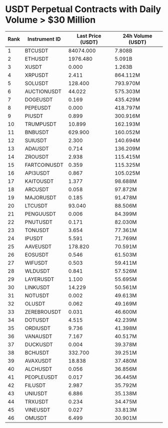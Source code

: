 # USDT Perpetual Contracts with Daily Volume > $30 Million

| Rank | Instrument ID | Last Price (USDT) | 24h Volume (USDT) |
|------|---------------|-------------------|-------------------|
| 1 | BTCUSDT | 84074.000 | 7.808B |
| 2 | ETHUSDT | 1976.480 | 5.091B |
| 3 | XUSDT | 0.000 | 1.263B |
| 4 | XRPUSDT | 2.411 | 864.112M |
| 5 | SOLUSDT | 128.400 | 793.970M |
| 6 | AUCTIONUSDT | 44.022 | 575.303M |
| 7 | DOGEUSDT | 0.169 | 435.429M |
| 8 | PEPEUSDT | 0.000 | 418.797M |
| 9 | PIUSDT | 0.899 | 300.916M |
| 10 | TRUMPUSDT | 10.899 | 162.193M |
| 11 | BNBUSDT | 629.900 | 160.052M |
| 12 | SUIUSDT | 2.300 | 140.694M |
| 13 | ADAUSDT | 0.714 | 136.209M |
| 14 | ZROUSDT | 2.938 | 115.415M |
| 15 | FARTCOINUSDT | 0.359 | 115.325M |
| 16 | API3USDT | 0.867 | 105.025M |
| 17 | KAITOUSDT | 1.377 | 98.688M |
| 18 | ARCUSDT | 0.058 | 97.872M |
| 19 | MAJORUSDT | 0.185 | 91.478M |
| 20 | LTCUSDT | 93.040 | 88.506M |
| 21 | PENGUUSDT | 0.006 | 84.399M |
| 22 | PNUTUSDT | 0.171 | 82.030M |
| 23 | TONUSDT | 3.654 | 77.361M |
| 24 | IPUSDT | 5.591 | 71.769M |
| 25 | AAVEUSDT | 178.820 | 70.591M |
| 26 | EOSUSDT | 0.546 | 61.503M |
| 27 | WIFUSDT | 0.503 | 59.411M |
| 28 | WLDUSDT | 0.841 | 57.526M |
| 29 | LAYERUSDT | 1.100 | 55.695M |
| 30 | LINKUSDT | 14.229 | 50.561M |
| 31 | NOTUSDT | 0.002 | 49.613M |
| 32 | OLUSDT | 0.062 | 49.169M |
| 33 | ZEREBROUSDT | 0.031 | 46.600M |
| 34 | DOTUSDT | 4.515 | 42.239M |
| 35 | ORDIUSDT | 9.736 | 41.398M |
| 36 | VANAUSDT | 7.167 | 40.517M |
| 37 | DUCKUSDT | 0.004 | 39.378M |
| 38 | BCHUSDT | 332.700 | 39.251M |
| 39 | AVAXUSDT | 18.838 | 37.480M |
| 40 | ALCHUSDT | 0.056 | 36.856M |
| 41 | PEOPLEUSDT | 0.017 | 36.445M |
| 42 | FILUSDT | 2.987 | 35.792M |
| 43 | UNIUSDT | 6.886 | 35.138M |
| 44 | TRXUSDT | 0.234 | 34.475M |
| 45 | VINEUSDT | 0.027 | 33.813M |
| 46 | OMUSDT | 6.499 | 30.901M |
